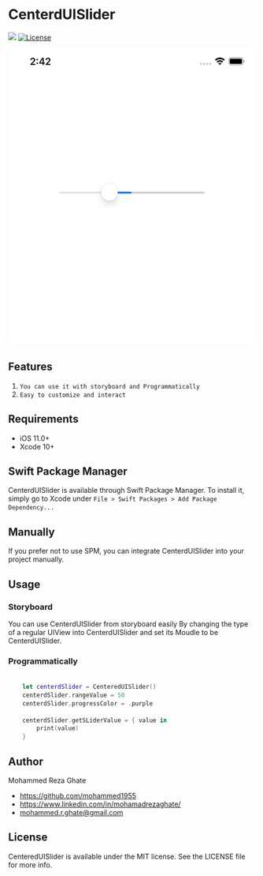 # CenterdUISlider
![](https://img.shields.io/badge/Swift-5.2-blue.svg?style=flat)
[![License](http://img.shields.io/badge/license-MIT-green.svg?style=flat)](https://github.com/mohammed1955/CenteredUISlider/blob/master/LICENSE)


<img height="600" src="https://github.com/mohammed1955/CenteredUISlider/blob/master/sample.png" />

</br>

## Features

1) `You can use it with storyboard and Programmatically`
2) `Easy to customize and interact `


## Requirements

- iOS 11.0+
- Xcode 10+

## Swift Package Manager

CenterdUISlider is available through Swift Package Manager. To install
it, simply go to Xcode under `File > Swift Packages > Add Package Dependency...`

## Manually

If you prefer not to use SPM, you can integrate CenterdUISlider into your project manually.

## Usage

### Storyboard
You can use CenterdUISlider from storyboard easily By changing the type of a regular UIView into CenterdUISlider and set its Moudle to be CenterdUISlider.

###  Programmatically
```swift

    let centerdSlider = CenteredUISlider()
    centerdSlider.rangeValue = 50
    centerdSlider.progressColor = .purple
    
    centerdSlider.getSLiderValue = { value in
        print(value)
    }

```
## Author

Mohammed Reza Ghate

- https://github.com/mohammed1955
- https://www.linkedin.com/in/mohamadrezaghate/
- mohammed.r.ghate@gmail.com

## License

CenteredUISlider is available under the MIT license. See the LICENSE file for more info.
